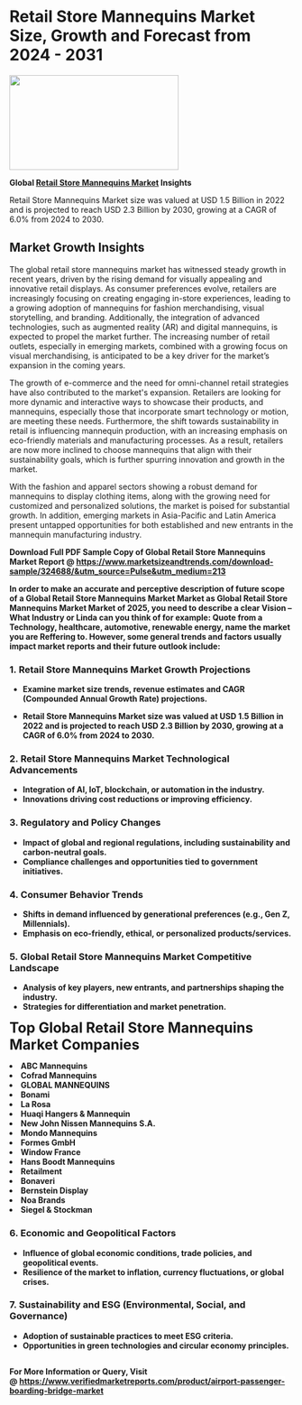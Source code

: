 <H1>Retail Store Mannequins Market Size, Growth and Forecast from 2024 - 2031</H1><img class="aligncenter size-medium wp-image-584254" src="https://thirdeyenews.in/wp-content/uploads/2024/09/Global-Market-Research-300x168.jpeg" alt="" width="300" height="168" /><p><strong>Global&nbsp;<a href="https://www.marketsizeandtrends.com/download-sample/324688/&amp;utm_source=Pulse&amp;utm_medium=213">Retail Store Mannequins Market</a> Insights</strong></p><p>Retail Store Mannequins Market size was valued at USD 1.5 Billion in 2022 and is projected to reach USD 2.3 Billion by 2030, growing at a CAGR of 6.0% from 2024 to 2030.</p><p><h2>Market Growth Insights</h2> <p>The global retail store mannequins market has witnessed steady growth in recent years, driven by the rising demand for visually appealing and innovative retail displays. As consumer preferences evolve, retailers are increasingly focusing on creating engaging in-store experiences, leading to a growing adoption of mannequins for fashion merchandising, visual storytelling, and branding. Additionally, the integration of advanced technologies, such as augmented reality (AR) and digital mannequins, is expected to propel the market further. The increasing number of retail outlets, especially in emerging markets, combined with a growing focus on visual merchandising, is anticipated to be a key driver for the market’s expansion in the coming years.</p> <p><strong></strong></p> <p>The growth of e-commerce and the need for omni-channel retail strategies have also contributed to the market's expansion. Retailers are looking for more dynamic and interactive ways to showcase their products, and mannequins, especially those that incorporate smart technology or motion, are meeting these needs. Furthermore, the shift towards sustainability in retail is influencing mannequin production, with an increasing emphasis on eco-friendly materials and manufacturing processes. As a result, retailers are now more inclined to choose mannequins that align with their sustainability goals, which is further spurring innovation and growth in the market.</p> <p>With the fashion and apparel sectors showing a robust demand for mannequins to display clothing items, along with the growing need for customized and personalized solutions, the market is poised for substantial growth. In addition, emerging markets in Asia-Pacific and Latin America present untapped opportunities for both established and new entrants in the mannequin manufacturing industry.</p> <p><strong></p><p><span class=""><strong>Download Full PDF Sample Copy of Global Retail Store Mannequins Market Report</strong> @ <a href="https://www.marketsizeandtrends.com/download-sample/324688/&amp;utm_source=Pulse&amp;utm_medium=213" target="_blank">https://www.marketsizeandtrends.com/download-sample/324688/&amp;utm_source=Pulse&amp;utm_medium=213</a></span></p><p>In order to make an accurate and perceptive description of future scope of a Global&nbsp;Retail Store Mannequins Market Market as Global&nbsp;Retail Store Mannequins Market Market of 2025, you need to describe a clear Vision &ndash; What Industry or Linda can you think of for example: Quote from a Technology, healthcare, automotive, renewable energy, name the market you are Reffering to. However, some general trends and factors usually impact market reports and their future outlook include:</p><h3>1.&nbsp;<strong>Retail Store Mannequins Market Growth Projections</strong></h3><ul><li>Examine market size trends, revenue estimates and CAGR (Compounded Annual Growth Rate) projections.</li><li><p>Retail Store Mannequins Market size was valued at USD 1.5 Billion in 2022 and is projected to reach USD 2.3 Billion by 2030, growing at a CAGR of 6.0% from 2024 to 2030.</p></li></ul><h3>2.&nbsp;<strong>Retail Store Mannequins Market Technological Advancements</strong></h3><ul><li>Integration of AI, IoT, blockchain, or automation in the industry.</li><li>Innovations driving cost reductions or improving efficiency.</li></ul><h3>3.&nbsp;<strong>Regulatory and Policy Changes</strong></h3><ul><li>Impact of global and regional regulations, including sustainability and carbon-neutral goals.</li><li>Compliance challenges and opportunities tied to government initiatives.</li></ul><h3>4.&nbsp;<strong>Consumer Behavior Trends</strong></h3><ul><li>Shifts in demand influenced by generational preferences (e.g., Gen Z, Millennials).</li><li>Emphasis on eco-friendly, ethical, or personalized products/services.</li></ul><h3>5.&nbsp;<strong>Global Retail Store Mannequins Market Competitive Landscape</strong></h3><ul><li>Analysis of key players, new entrants, and partnerships shaping the industry.</li><li>Strategies for differentiation and market penetration.</li></ul><p data-pm-slice="1 1 []"><span style="color: inherit; font-family: inherit; font-size: 25px;">Top Global Retail Store Mannequins Market Companies</span></p><div class="" data-test-id=""><p><li>ABC Mannequins</li><li> Cofrad Mannequins</li><li> GLOBAL MANNEQUINS</li><li> Bonami</li><li> La Rosa</li><li> Huaqi Hangers & Mannequin</li><li> New John Nissen Mannequins S.A.</li><li> Mondo Mannequins</li><li> Formes GmbH</li><li> Window France</li><li> Hans Boodt Mannequins</li><li> Retailment</li><li> Bonaveri</li><li> Bernstein Display</li><li> Noa Brands</li><li> Siegel & Stockman</li></p></div><h3>6.&nbsp;<strong>Economic and Geopolitical Factors</strong></h3><ul><li>Influence of global economic conditions, trade policies, and geopolitical events.</li><li>Resilience of the market to inflation, currency fluctuations, or global crises.</li></ul><h3>7.&nbsp;<strong>Sustainability and ESG (Environmental, Social, and Governance)</strong></h3><ul><li>Adoption of sustainable practices to meet ESG criteria.</li><li>Opportunities in green technologies and circular economy principles.</li></ul><h2><strong style="font-size: 14px;">For More Information or Query, Visit @&nbsp;</strong><a style="background-color: #ffffff; font-size: 14px;" href="https://www.marketsizeandtrends.com/report/retail-store-mannequins-market/" target="_blank">https://www.verifiedmarketreports.com/product/airport-passenger-boarding-bridge-market</a></h2>
